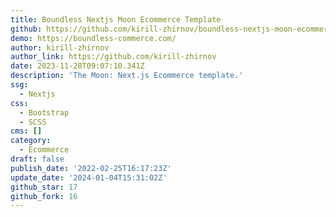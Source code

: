 ```yaml
---
title: Boundless Nextjs Moon Ecommerce Template
github: https://github.com/kirill-zhirnov/boundless-nextjs-moon-ecommerce-template
demo: https://boundless-commerce.com/
author: kirill-zhirnov
author_link: https://github.com/kirill-zhirnov
date: 2023-11-28T09:07:10.341Z
description: 'The Moon: Next.js Ecommerce template.'
ssg:
  - Nextjs
css:
  - Bootstrap
  - SCSS
cms: []
category:
  - Ecommerce
draft: false
publish_date: '2022-02-25T16:17:23Z'
update_date: '2024-01-04T15:31:02Z'
github_star: 17
github_fork: 16
---
```

